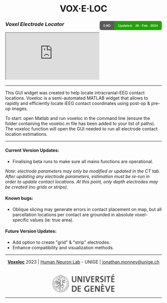 <h1 align="center">VOX·E·LOC</h1>

<h3><a href="https://github.com/HumanNeuronLab/voxeloc/releases"><img src="https://github.com/jonathanmonney/misc_assets/blob/main/voxeloc/voxeloc_version.png" width="200" align="right"/></a><div align="left"><i>Voxel Electrode Locator</i></div></h3>
<iframe src="https://raw.githubusercontent.com/jonathanmonney/misc_assets/main/voxeloc/testimg.html"></iframe>

---

This GUI widget was created to help locate intracranial-EEG contact locations.
Voxeloc is a semi-automated MATLAB widget that allows to rapidly and 
efficiently locate iEEG contact coordinates using post-op & pre-op images.

To start: open Matlab and run voxeloc in the command line 
(ensure the folder containing the voxeloc.m file has been added to your 
list of paths).
The voxeloc function will open the GUI needed to run all electrode contact 
location estimations.

---

#### Current Version Updates:
- Finalising beta runs to make sure all mains functions are operational.

*Note: electrode parameters may only be modified or updated in the
CT tab. After updating any electrode parameters, estimation must be
re-run in order to update contact locations. At this point, only
depth electrodes may be created (no grids or strips).*

#### Known bugs:
- Oblique slicing may generate errors in contact placement on map, but all 
parcellation locations per contact are grounded in absolute voxel-specific 
values (ie: true area).

#### Future Version Updates:
- Add option to create "grid" & "strip" electrodes.
- Enhance compatibility and visualization methods.

---

<p align="center"> <b><u>Voxeloc</u></b> 2023 
| <a href="https://www.unige.ch/medecine/neucli/en/groupes-de-recherche/1034megevand/">Human Neuron Lab</a> - UNIGE 
| <a href="mailto:jonathan.monney@unige.ch">jonathan.monney@unige.ch</a></p>
<br>
<div align="center"><a href="https://www.unige.ch/medecine/neucli/en/groupes-de-recherche/1034megevand/">
  <img src="https://raw.githubusercontent.com/HumanNeuronLab/voxeloc/main/assets/UNIGE_logo.png" width="200"/>
</a></div>

---
